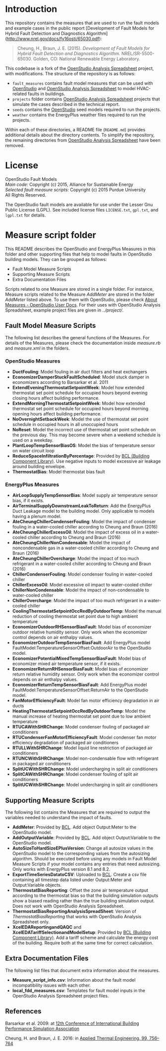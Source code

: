 # Introduction

This repository contains the measures that are used to run the fault models and example cases in the
public report [Development of Fault Models for Hybrid Fault Detection and Diagnostics Algorithm]
(http://www.nrel.gov/docs/fy16osti/65030.pdf):

> Cheung, H., Braun, J. E. (2015). *Development of Fault Models for Hybrid Fault Detection and
> Diagnostics Algorithm.* NREL/SR-5500-65030. Golden, CO: National Renewable Energy Laboratory.

This codebase is a fork of the [OpenStudio Analysis Spreadsheet] project, with modifications. The
structure of the repository is as follows:

* `fault_measures` contains fault model measures that can be used with [OpenStudio] and [OpenStudio
  Analysis Spreadsheet] to model HVAC-related faults in buildings.
* `projects` folder contains [OpenStudio Analysis Spreadsheet] projects that simulate the cases
  described in the technical report.
* `seeds` contains the [OpenStudio] seed models required to run the projects.
* `weather` contains the EnergyPlus weather files required to run the projects.  

Within each of these directories, a README file (`README.md`) provides additional details about the
directory contents. To simplify the repository, the remaining directories from [OpenStudio Analysis
Spreadsheet] have been removed.

[OpenStudio]: https://www.openstudio.net/ "OpenStudio"
[OpenStudio Analysis Spreadsheet]: https://github.com/NREL/OpenStudio-analysis-spreadsheet/ "OpenStudio Analysis Spreadsheet"

# License

OpenStudio Fault Models  
*Main code:* Copyright (c) 2015, Alliance for Sustainable Energy  
*Selected fault measure scripts:* Copyright (c) 2015 Purdue University   
All Rights Reserved.

The OpenStudio fault models are available for use under the Lesser Gnu Public License (LGPL).
See included license files `LICENSE.txt`, `gpl.txt`, and `lgpl.txt` for details.

# Measure script folder

This README describes the OpenStudio and EnergyPlus Measures in this folder
and other supporting files that help to model faults in OpenStudio building
models. They can be grouped as follows:

* Fault Model Measure Scripts
* Supporting Measure Scripts
* Extra Documentation Files

Scripts related to one Measure are stored in a single folder. For instance,
Measure scripts related to the Measure *AddMeter* are stored in the folder
*AddMeter* listed above. To use them with OpenStudio, please check
[About Measures - OpenStudio User Docs](http://nrel.github.io/OpenStudio-user-documentation/getting_started/about_measures/ "About Measures - OpenStudio User Docs").
For their uses with OpenStudio Analysis Spreadsheet, example project files are
given in *../project/*.

## Fault Model Measure Scripts

The following list describes the general functions of the Measures. For details
of the Measures, please check the documentation inside *measure.rb* and
*measure.xml* in the folders.

### OpenStudio Measures

* **DuctFouling**: Model fouling in air duct filters and heat exchangers
* **EconomizerDamperStuckFaultScheduled**: Model stuck damper in economizers according to Barsarkar et al. 2011
* **ExtendEveningThermostatSetpointWeek**: Model how extended thermostat set point schedule for occupied hours beyond evening closing hours affect building performance.
* **ExtendMorningThermostatSetpointWeek**: Model how extended thermostat set point schedule for occupied hours beyond morning opening hours affect building performance.
* **NoOvernightSetbackWeek**: Model the use of thermostat set point schedule in occupied hours in all unoccupied hours
* **NoReset**: Model the incorrect use of thermostat set point schedule on the previous day. This may become severe when a weekend schedule is used on a weekday.
* **PlantLoopTempSensorBiasOS**: Model the bias of temperature sensor on water circuit loop
* **ReduceSpaceInfiltrationByPercentage**: Provided by [BCL (Building Component Library)](https://bcl.nrel.gov/ "Building Component Library"). Use negative inputs to model excessive air leakage around building envelope.
* **ThermostatBias**: Model thermostat bias fault

### EnergyPlus Measures

* **AirLoopSupplyTempSensorBias**: Model supply air temperature sensor bias, if it exists.
* **AirTerminalSupplyDownstreamLeakToReturn**: Add the EnergyPlus Duct Leakage model to the building model. Only applicable to models having a plenum model.
* **AteCheungChillerCondenserFouling**: Model the impact of condenser fouling in a water-cooled chiller according to Cheung and Braun (2016)
* **AteCheungChillerExcessOil**: Model the impact of excess oil in a water-cooled chiller according to Cheung and Braun (2016)
* **AteCheungChillerNonCondensable**: Model the impact of noncondensable gas in a water-cooled chiller according to Cheung and Braun (2016)
* **AteCheungChillerOvercharge**: Model the impact of too much refrigerant in a water-cooled chiller according to Cheung and Braun (2016)
* **ChillerCondenserFouling**: Model condenser fouling in water-cooled chiller
* **ChillerExcessOil**: Model excessive oil impact to water-cooled chiller
* **ChillerNonCondensable**: Model the impact of non-condensable to water-cooled chiller
* **ChillerOvercharge**: Model the impact of too much refrigerant in a water-cooled chiller
* **CoolingThermostatSetpointOccRedByOutdoorTemp**: Model the manual reduction of cooling thermostat set point due to high ambient temperature
* **EconomizerOutdoorRHSensorBiasFault**: Model bias of economizer outdoor relative humidity sensor. Only work when the economizer control depends on air enthalpy values.
* **EconomizerOutdoorTempSensorBiasFault**: Add EnergyPlus model FaultModel:TemperatureSensorOffset:OutdoorAir to the OpenStudio model.
* **EconomizerPotentialMixedTempSensorBiasFault**: Model bias of economizer mixed air temperature sensor, if it exists.
* **EconomizerReturnRHSensorBiasFault**: Model bias of economizer return relative humidity sensor. Only work when the economizer control depends on air enthalpy values.
* **EconomizerReturnTempSensorBiasFault**: Add EnergyPlus model FaultModel:TemperatureSensorOffset:ReturnAir to the OpenStudio model.
* **FanMotorEfficiencyFault**: Model fan motor efficiency degradation in air ducts
* **HeatingThermostatSetpointOccRedByOutdoorTemp**: Model the manual increase of heating thermostat set point due to low ambient temperature
* **RTUCAWithSHRChange**: Model condenser fouling of packaged air conditioners
* **RTUCondenserFanMotorEfficiencyFault**: Model condenser fan motor efficiency degradation of packaged air conditioners
* **RTULLWithSHRChange**: Model liquid line restriction of packaged air conditioners
* **RTUNCWithSHRChange**: Model non-condensable flow with refrigerant in packaged air conditioners
* **SplitUCWithSHRChange**: Model undercharging in split air conditioners
* **SplitCAWithSHRChange**: Model condenser fouling of split air conditioners
* **SplitUCWithSHRChange**: Model undercharging in split air conditioners

## Supporting Measure Scripts

The following list contains the Measures that are required to output the
variables needed to understand the impact of faults.

* **AddMeter**: Provided by [BCL](https://bcl.nrel.gov/ "Building Component Library"). Add object Output:Meter to the OpenStudio model.
* **AddOutputVariable**: Provided by [BCL](https://bcl.nrel.gov/ "Building Component Library"). Add object Output:Variable to the OpenStudio model.
* **AutoSizeToHardSizeEPlusVersion**: Change all autosize values in the OpenStudio model to the corresponding values from the autosizing algorithm. Should be executed before using any models in Fault Model Measure Scripts if your model contains any entries that need autosizing. Only works with EnergyPlus version 8.1 and 8.2.
* **ExportTimeSeriesDatatoCSV**: Uploaded to [BCL](https://bcl.nrel.gov/ "Building Component Library"). Create a csv file containing all timestep data listed under Output:Meter and Output:Variable objects.
* **ThermostatBiasReporting**: Offset the zone air temperature output according to the thermostat bias so that the building simulation outputs show a biased reading rather than the true building simulation output. Does not work with OpenStudio Analysis Spreadsheet.
* **ThermostatBiasReportingAnalysisSpreadSheet**: Version of *ThermostatBiasReporting* that works with OpenStudio Analysis Spreadsheet only.
* **XcelEDAReportingandQAQC** and **XcelEDATariffSelectionandModelSetup**: Provided by [BCL (Building Component Library)](https://bcl.nrel.gov/ "Building Component Library"). Add a tariff scheme and calculate the energy cost of the building. Require both at the same time for correct calculation.

## Extra Documentation Files

The following list files that document extra information about the measures.

* **Measure\_script\_info.csv**: Information about the fault model incompatibility issues with each other.
* **local_fdd_measures.csv**: Templates for fault model inputs in the OpenStudio Analysis Spreadsheet project files.

## References

Barsarkar et al. 2009: at [12th Conference of International Building Performance Simulation Association](http://www.ibpsa.org/proceedings/BS2011/P_1925.pdf "Modeling and Simulation og HVAC Faults in EnergyPlus")

Cheung, H. and Braun, J. E. 2016: in [Applied Thermal Engineering, 99, 756–764](http://doi.org/10.1016/j.applthermaleng.2016.01.119 "Empirical modeling of the impacts of faults on water-cooled chiller power consumption for use in building simulation programs")

